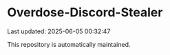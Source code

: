 # Overdose-Discord-Stealer

Last updated: 2025-06-05 00:32:47

This repository is automatically maintained.

